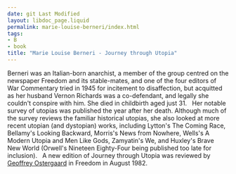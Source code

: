 ```yaml
---
date: git Last Modified
layout: libdoc_page.liquid
permalink: marie-louise-berneri/index.html
tags:
- B
- book
title: "Marie Louise Berneri - Journey through Utopia"
---
```


Berneri was an Italian-born anarchist, a member of the  group centred on the newspaper Freedom and its stable-mates, and one of  the four editors of War Commentary tried in 1945 for incitement to  disaffection, but acquitted as her husband Vernon Richards was a co-defendant,  and legally she couldn't conspire with him. She died in childbirth aged just 31.
 
Her notable survey of utopias was published  the year after her death. Although much of the survey reviews the familiar  historical utopias, she also looked at more recent utopian (and dystopian)  works, including Lytton's The Coming Race, Bellamy's Looking Backward,  Morris's News from Nowhere, Wells's A Modern Utopia and Men  Like Gods, Zamyatin's We, and Huxley's Brave New World (Orwell's  Nineteen Eighty-Four being published too late for inclusion).
 
A new edition of Journey through Utopia was  reviewed by <a href="https://freedomnews.org.uk/wp-content/uploads/2017/10/Freedom-1982-08-26.pdf"> Geoffrey Ostergaard</a> in Freedom in August 1982.